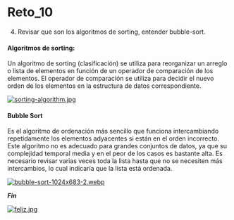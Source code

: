 # Reto_10
4. Revisar que son los algoritmos de sorting, entender bubble-sort.
#### Algoritmos de sorting:
Un algoritmo de sorting (clasificación) se utiliza para reorganizar un arreglo o lista de elementos en función de un operador de comparación de los elementos. El operador de comparación se utiliza para decidir el nuevo orden de los elementos en la estructura de datos correspondiente.

[![sorting-algorithm.jpg](https://i.postimg.cc/631GBhyZ/sorting-algorithm.jpg)](https://postimg.cc/2bh5whdj)

#### Bubble Sort
Es el algoritmo de ordenación más sencillo que funciona intercambiando repetidamente los elementos adyacentes si están en el orden incorrecto. Este algoritmo no es adecuado para grandes conjuntos de datos, ya que su complejidad temporal media y en el peor de los casos es bastante alta. Es necesario revisar varias veces toda la lista hasta que no se necesiten más intercambios, lo cual indicaría que la lista está ordenada.

[![bubble-sort-1024x683-2.webp](https://i.postimg.cc/d3hwrbwW/bubble-sort-1024x683-2.webp)](https://postimg.cc/T5vzXHym)

***Fin***

[![feliz.jpg](https://i.postimg.cc/4dR1KShp/feliz.jpg)](https://postimg.cc/3y9GV91w)
